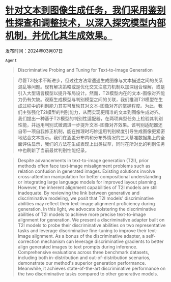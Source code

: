 # [针对文本到图像生成任务，我们采用鉴别性探查和调整技术，以深入探究模型内部机制，并优化其生成效果。](https://arxiv.org/abs/2403.04321)

发布时间：2024年03月07日

`Agent`

> Discriminative Probing and Tuning for Text-to-Image Generation

> 尽管T2I技术不断进步，但过往方法常遭遇生成图像与文本描述之间的关系混乱等问题。现有解决策略或是优化交叉注意力机制以加深组合理解，或是引入大型语言模型以提升布局设计。然而，T2I模型内在的文本-图像对齐能力仍有欠缺。观察生成模型与判别模型之间的关联，我们推测T2I模型在生成过程中的判别能力其实可反映其对文本-图像对齐的掌握程度。为此，我们主张强化T2I模型的判别能力，从而实现更精准的文本到图像生成对齐。我们提出一种基于T2I模型的判别性适配器，在两项典型任务上检验其判别性能，并运用判别式微调进一步提升文本-图像对齐效果。该判别适配器还自带一项自我修正机制，能在推理时巧妙运用判别梯度引导生成图像更紧密地贴合文本提示。我们在涵盖分布内和分布外情况的三大基准数据集上的全面评估显示，我们的方法在生成表现上出类拔萃，同时在所对比的判别任务中也刷新了当前最优判别性能纪录。

> Despite advancements in text-to-image generation (T2I), prior methods often face text-image misalignment problems such as relation confusion in generated images. Existing solutions involve cross-attention manipulation for better compositional understanding or integrating large language models for improved layout planning. However, the inherent alignment capabilities of T2I models are still inadequate. By reviewing the link between generative and discriminative modeling, we posit that T2I models' discriminative abilities may reflect their text-image alignment proficiency during generation. In this light, we advocate bolstering the discriminative abilities of T2I models to achieve more precise text-to-image alignment for generation. We present a discriminative adapter built on T2I models to probe their discriminative abilities on two representative tasks and leverage discriminative fine-tuning to improve their text-image alignment. As a bonus of the discriminative adapter, a self-correction mechanism can leverage discriminative gradients to better align generated images to text prompts during inference. Comprehensive evaluations across three benchmark datasets, including both in-distribution and out-of-distribution scenarios, demonstrate our method's superior generation performance. Meanwhile, it achieves state-of-the-art discriminative performance on the two discriminative tasks compared to other generative models.